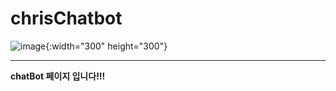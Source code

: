 # chrisChatbot

![image](https://user-images.githubusercontent.com/129046497/227897310-c02bd01b-4ab2-4c56-9e1e-6cfd2fe94786.jpg){:width="300" height="300"}

---
**chatBot 페이지 입니다!!!**
